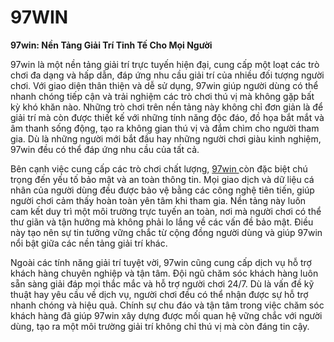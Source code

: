 # 97WIN

**97win: Nền Tảng Giải Trí Tinh Tế Cho Mọi Người**

97win là một nền tảng giải trí trực tuyến hiện đại, cung cấp một loạt các trò chơi đa dạng và hấp dẫn, đáp ứng nhu cầu giải trí của nhiều đối tượng người chơi. Với giao diện thân thiện và dễ sử dụng, 97win giúp người dùng có thể nhanh chóng tiếp cận và trải nghiệm các trò chơi thú vị mà không gặp bất kỳ khó khăn nào. Những trò chơi trên nền tảng này không chỉ đơn giản là để giải trí mà còn được thiết kế với những tính năng độc đáo, đồ họa bắt mắt và âm thanh sống động, tạo ra không gian thú vị và đắm chìm cho người tham gia. Dù là những người mới bắt đầu hay những người chơi giàu kinh nghiệm, 97win đều có thể đáp ứng nhu cầu của tất cả.

Bên cạnh việc cung cấp các trò chơi chất lượng, <a href="(https://97win.shop)"> 97win </a> còn đặc biệt chú trọng đến yếu tố bảo mật và an toàn thông tin. Mọi giao dịch và dữ liệu cá nhân của người dùng đều được bảo vệ bằng các công nghệ tiên tiến, giúp người chơi cảm thấy hoàn toàn yên tâm khi tham gia. Nền tảng này luôn cam kết duy trì một môi trường trực tuyến an toàn, nơi mà người chơi có thể thư giãn và tận hưởng mà không phải lo lắng về các vấn đề bảo mật. Điều này tạo nên sự tin tưởng vững chắc từ cộng đồng người dùng và giúp 97win nổi bật giữa các nền tảng giải trí khác.

Ngoài các tính năng giải trí tuyệt vời, 97win cũng cung cấp dịch vụ hỗ trợ khách hàng chuyên nghiệp và tận tâm. Đội ngũ chăm sóc khách hàng luôn sẵn sàng giải đáp mọi thắc mắc và hỗ trợ người chơi 24/7. Dù là vấn đề kỹ thuật hay yêu cầu về dịch vụ, người chơi đều có thể nhận được sự hỗ trợ nhanh chóng và hiệu quả. Chính sự chu đáo và tận tâm trong việc chăm sóc khách hàng đã giúp 97win xây dựng được mối quan hệ vững chắc với người dùng, tạo ra một môi trường giải trí không chỉ thú vị mà còn đáng tin cậy.
